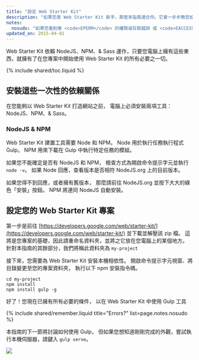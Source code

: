 ```yaml
---
title: "設定 Web Starter Kit"
description: "如果您是 Web Starter Kit 新手，那麼本指南適合你。它會一步步教您如何儘快啟動並執行 Web Starter Kit。"
notes:
  nosudo: "如果您看到像 <code>EPERM</code> 的權限或存取錯誤 或 <code>EACCESS</code>，請不要使用 <code>sudo</code> 作為變通辦法。請參閱此頁，<a href='https://github.com/sindresorhus/guides/blob/master/npm-global-without-sudo.md'>取得更強固的解決方案。</a>"
updated_on: 2015-04-01
---
```


<p class="intro">
  Web Starter Kit 依賴 NodeJS、NPM、& Sass 運作，只要您電腦上擁有這些東西，就擁有了在您專案中開始使用 Web Starter Kit 的所有必要之一切。
</p>

{% include shared/toc.liquid %}

## 安裝這些一次性的依賴關係

在您能夠以 Web Starter Kit 打造網站之前，
電腦上必須安裝兩項工具：NodeJS、NPM、& Sass。

### NodeJS & NPM

Web Starter Kit 建置工具需要 Node 和 NPM。 Node 用於執行任務執行程式 Gulp。
 NPM 用來下載在 Gulp 中執行特定任務的模組。


如果您不能確定是否有 NodeJS 和 NPM，
檢查方式為開啟命令提示字元並執行 `node -v`。 如果 Node 回應，查看版本是否相符 NodeJS.org 上的目前版本。


如果您得不到回應，或者擁有舊版本，
那麼請前往 NodeJS.org 並按下大大的綠色「安裝」按鈕。 NPM 將連同 NodeJS 自動安裝。


## 設定您的 Web Starter Kit 專案

第一步是前往 [https://developers.google.com/web/starter-kit/](https://developers.google.com/web/starter-kit/)
 並下載並解壓該 zip 檔。 這將是您專案的基礎，因此請重命名資料夾，並將之它放在您電腦上的某個地方。 針對本指南的其餘部分，我們將稱此資料夾為 `my-project`

接下來，您需要為 Web Starter Kit 安裝本機相依性。 開啟命令提示字元視窗、將目錄變更至您的專案資料夾，
執行以下 npm 安裝指令碼。


    cd my-project
    npm install
    npm install gulp -g

好了！您現在已擁有所有必要的條件，
以在 Web Starter Kit 中使用 Gulp 工具

{% include shared/remember.liquid title="Errors?" list=page.notes.nosudo %}

本指南的下一節將討論如何使用 Gulp，
但如果您想知道剛剛完成的外觀，嘗試執行本機伺服器，請鍵入 `gulp serve`。

<img src="images/wsk-on-pixel-n5.png">


